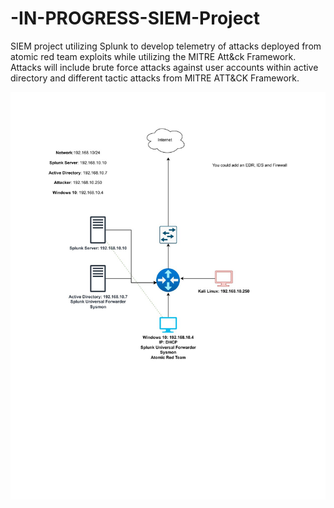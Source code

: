 # -IN-PROGRESS-SIEM-Project

SIEM project utilizing Splunk to develop telemetry of attacks deployed from atomic red team exploits while utilizing the MITRE Att&ck Framework. Attacks will include brute force attacks against user accounts within active directory and different tactic attacks from MITRE ATT&CK Framework.

![image alt](https://github.com/JonSecOps/-IN-PROGRESS-SIEM-Project/blob/main/SIEM%20Project.jpg?raw=true)
